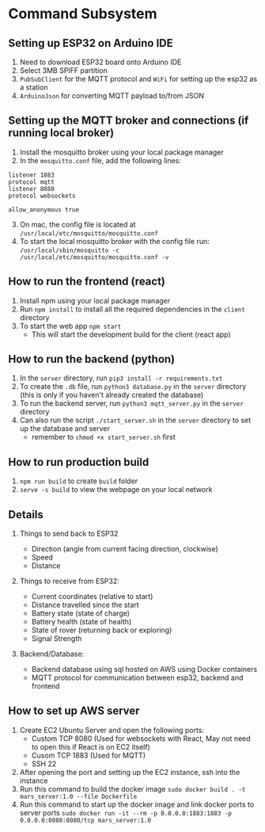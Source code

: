 # Command Subsystem

## Setting up ESP32 on Arduino IDE
1. Need to download ESP32 board onto Arduino IDE
2. Select 3MB SPIFF partition
3. `PubSubClient` for the MQTT protocol and `WiFi` for setting up the esp32 as a station
4. `ArduinoJson` for converting MQTT payload to/from JSON

## Setting up the MQTT broker and connections (if running local broker)
1. Install the mosquitto broker using your local package manager
2. In the `mosquitto.conf` file, add the following lines:
```
listener 1883
protocol mqtt
listener 8080
protocol websockets

allow_anonymous true
```
3. On mac, the config file is located at `/usr/local/etc/mosquitto/mosquitto.conf`
4. To start the local mosquitto broker with the config file run: `/usr/local/sbin/mosquitto -c /usr/local/etc/mosquitto/mosquitto.conf -v`

## How to run the frontend (react)
1. Install npm using your local package manager 
2. Run `npm install` to install all the required dependencies in the `client` directory
3. To start the web app `npm start`
    - This will start the development build for the client (react app)

## How to run the backend (python)
1. In the `server` directory, run `pip3 install -r requirements.txt`
2. To create the `.db` file, run `python3 database.py` in the `server` directory (this is only if you haven't already created the database)
3. To run the backend server, run `python3 mqtt_server.py` in the `server` directory
4. Can also run the script `./start_server.sh` in the `server` directory to set up the database and server
    - remember to `chmod +x start_server.sh` first

## How to run production build
1. `npm run build` to create `build` folder
2. `serve -s build` to view the webpage on your local network

## Details
1. Things to send back to ESP32
    - Direction (angle from current facing direction, clockwise)
    - Speed
    - Distance

2. Things to receive from ESP32:
    - Current coordinates (relative to start)
    - Distance travelled since the start 
    - Battery state (state of charge)
    - Battery health (state of health)
    - State of rover (returning back or exploring)
    - Signal Strength

3. Backend/Database:
    - Backend database using sql hosted on AWS using Docker containers
    - MQTT protocol for communication between esp32, backend and frontend


## How to set up AWS server
1. Create EC2 Ubuntu Server and open the following ports:
    - Custom TCP 8080 (Used for websockets with React, May not need to open this if React is on EC2 itself)
    - Cusom TCP 1883 (Used for MQTT)
    - SSH 22
2. After opening the port and setting up the EC2 instance, ssh into the instance
3. Run this command to build the docker image
`sudo docker build . -t mars_server:1.0 --file Dockerfile`
4. Run this command to start up the docker image and link docker ports to server ports
`sudo docker run -it --rm -p 0.0.0.0:1883:1883 -p 0.0.0.0:8080:8080/tcp mars_server:1.0`